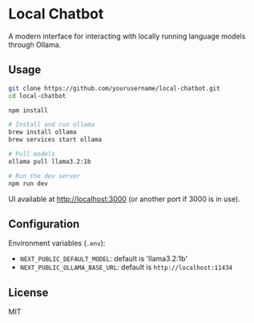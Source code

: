 # Local Chatbot

A modern interface for interacting with locally running language models through Ollama.

## Usage

```bash
git clone https://github.com/yourusername/local-chatbot.git
cd local-chatbot

npm install

# Install and run ollama
brew install ollama
brew services start ollama

# Pull models
ollama pull llama3.2:1b

# Run the dev server
npm run dev
```

UI available at [http://localhost:3000](http://localhost:3000) (or another port if 3000 is in use).

## Configuration

Environment variables (`.env`):
- `NEXT_PUBLIC_DEFAULT_MODEL`: default is 'llama3.2:1b'
- `NEXT_PUBLIC_OLLAMA_BASE_URL`: default is `http://localhost:11434`

## License

MIT
